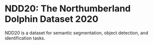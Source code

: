 # NDD20: The Northumberland Dolphin Dataset 2020

NDD20 is a dataset for semantic segmentation, object detection, and identification tasks.